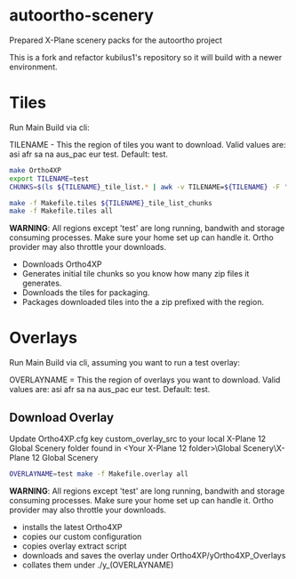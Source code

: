 # autoortho-scenery
Prepared X-Plane scenery packs for the autoortho project

This is a fork and refactor kubilus1's repository so it will build with a newer environment.

# Tiles

Run Main Build via cli:

TILENAME - This the region of tiles you want to download. Valid values are: asi afr sa na aus_pac eur test. Default: test.

```bash
make Ortho4XP
export TILENAME=test
CHUNKS=$(ls ${TILENAME}_tile_list.* | awk -v TILENAME=${TILENAME} -F '.' '/.+/ { printf "%s\"z_" TILENAME "_%s.zip\"", sep, ""$2""; sep=", " }')

make -f Makefile.tiles ${TILENAME}_tile_list_chunks
make -f Makefile.tiles all
```

**WARNING**: All regions except 'test' are long running, bandwith and storage consuming processes. Make sure your home set up can handle it. Ortho provider may also throttle your downloads.

- Downloads Ortho4XP
- Generates initial tile chunks so you know how many zip files it generates.
- Downloads the tiles for packaging.
- Packages downloaded tiles into the a zip prefixed with the region.

# Overlays

Run Main Build via cli, assuming you want to run a test overlay:

OVERLAYNAME = This the region of overlays you want to download. Valid values are: asi afr sa na aus_pac eur test. Default: test. 

## Download Overlay

Update Ortho4XP.cfg key custom_overlay_src to your local X-Plane 12 Global Scenery folder found in <Your X-Plane 12 folder>\Global Scenery\X-Plane 12 Global Scenery

```bash
OVERLAYNAME=test make -f Makefile.overlay all
```

**WARNING**: All regions except 'test' are long running, bandwith and storage consuming processes. Make sure your home set up can handle it. Ortho provider may also throttle your downloads.

- installs the latest Ortho4XP
- copies our custom configuration
- copies overlay extract script
- downloads and saves the overlay under Ortho4XP/yOrtho4XP_Overlays
- collates them under ./y_(OVERLAYNAME)